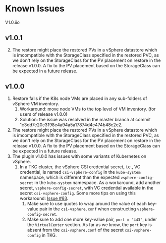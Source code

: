 # Known Issues


V1.0.iio



## v1.0.1

2. The restore might place the restored PVs in a vSphere datastore which is imcompatible with the StorageClass
specified in the restored PVC, as we don't rely on the StorageClass for the PV placement on restore in the release v1.0.0.
A fix to the PV placement based on the StorageClass can be expected in a future release.

## v1.0.0
1. Restore fails if the K8s node VMs are placed in any sub-folders of vSphere VM inventory.
    1. Workaround: move node VMs to the top level of VM inventory. (for users of release v1.0.0)
    2. Solution: the issue was resolved in the master branch at commit 1c3dd7e20c3198e4a94a5a17874d4c474b48c2e2.
2. The restore might place the restored PVs in a vSphere datastore which is imcompatible with the StorageClass
specified in the restored PVC, as we don't rely on the StorageClass for the PV placement on restore in the release v1.0.0.
A fix to the PV placement based on the StorageClass can be expected in a future release.
3. The plugin v1.0.0 has issues with some variants of Kubernetes on vSphere.
    1. In a TKG cluster, the vSphere CSI credential secret, i.e., VC credential,
    is named  `csi-vsphere-config` in the `kube-system` namespace, which is different than the expected
    `vsphere-config-secret` in the `kube-system` namespace. As a workaround, add another secret, `vsphere-config-secret`, 
    with VC credential available in the secret `csi-vsphere-config`. Some more tips on using this workaround:
    [Issue #63](https://github.com/vmware-tanzu/velero-plugin-for-vsphere/issues/63).
        1. Make sure to use quotes to wrap around the value of each key-value pair in the `csi-vsphere.conf`
        when constructing `vsphere-config-secret`.
        2. Make sure to add one more key-value pair, `port = "443"`, under the `VirtualCenter` section.
        As far as we know, the `port` key is absent from the `csi-vsphere.conf` of the secret `csi-vsphere-config` in TKG.

